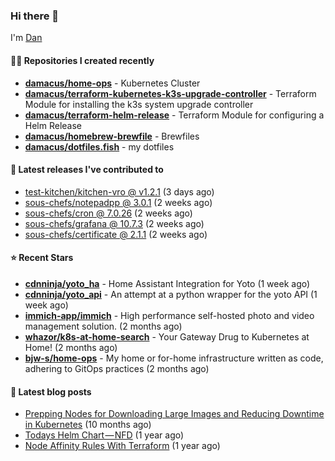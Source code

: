 

### Hi there 👋

I'm [Dan](https://medium.com/@dan.m.webb)

#### 👨‍💻 Repositories I created recently
- **[damacus/home-ops](https://github.com/damacus/home-ops)** - Kubernetes Cluster
- **[damacus/terraform-kubernetes-k3s-upgrade-controller](https://github.com/damacus/terraform-kubernetes-k3s-upgrade-controller)** - Terraform Module for installing the k3s system upgrade controller
- **[damacus/terraform-helm-release](https://github.com/damacus/terraform-helm-release)** - Terraform Module for configuring a Helm Release
- **[damacus/homebrew-brewfile](https://github.com/damacus/homebrew-brewfile)** - Brewfiles
- **[damacus/dotfiles.fish](https://github.com/damacus/dotfiles.fish)** - my dotfiles

#### 🚀 Latest releases I've contributed to


- [test-kitchen/kitchen-vro @ v1.2.1](https://github.com/test-kitchen/kitchen-vro/releases/tag/v1.2.1) (3 days ago)
- [sous-chefs/notepadpp @ 3.0.1](https://github.com/sous-chefs/notepadpp/releases/tag/3.0.1) (2 weeks ago)
- [sous-chefs/cron @ 7.0.26](https://github.com/sous-chefs/cron/releases/tag/7.0.26) (2 weeks ago)
- [sous-chefs/grafana @ 10.7.3](https://github.com/sous-chefs/grafana/releases/tag/10.7.3) (2 weeks ago)
- [sous-chefs/certificate @ 2.1.1](https://github.com/sous-chefs/certificate/releases/tag/2.1.1) (2 weeks ago)

#### ⭐ Recent Stars


- **[cdnninja/yoto_ha](https://github.com/cdnninja/yoto_ha)** - Home Assistant Integration for Yoto (1 week ago)
- **[cdnninja/yoto_api](https://github.com/cdnninja/yoto_api)** - An attempt at a python wrapper for the yoto API (1 week ago)
- **[immich-app/immich](https://github.com/immich-app/immich)** - High performance self-hosted photo and video management solution. (2 months ago)
- **[whazor/k8s-at-home-search](https://github.com/whazor/k8s-at-home-search)** - Your Gateway Drug to Kubernetes at Home! (2 months ago)
- **[bjw-s/home-ops](https://github.com/bjw-s/home-ops)** - My home or for-home infrastructure written as code, adhering to GitOps practices (2 months ago)

#### 📄 Latest blog posts
- [Prepping Nodes for Downloading Large Images and Reducing Downtime in Kubernetes](https://medium.com/@dan.m.webb/prepping-nodes-for-downloading-large-images-and-reducing-downtime-in-kubernetes-551ead53f0?source=rss-bbba9c670f6e------2) (10 months ago)
- [Todays Helm Chart — NFD](https://medium.com/@dan.m.webb/todays-helm-chart-nfd-efe64f156edd?source=rss-bbba9c670f6e------2) (1 year ago)
- [Node Affinity Rules With Terraform](https://awstip.com/node-affinity-rules-with-terraform-a0766e0bb1da?source=rss-bbba9c670f6e------2) (1 year ago)
